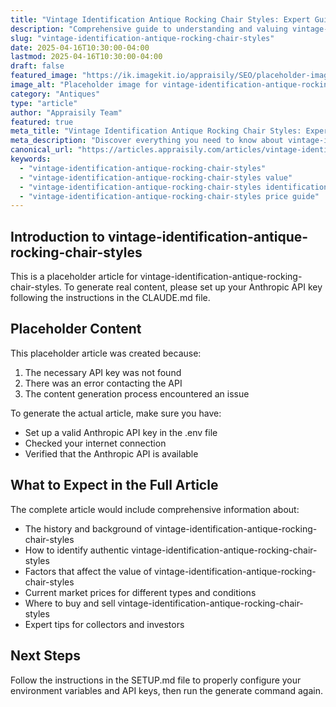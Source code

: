 ```yaml
---
title: "Vintage Identification Antique Rocking Chair Styles: Expert Guide to Value and Identification"
description: "Comprehensive guide to understanding and valuing vintage-identification-antique-rocking-chair-styles. Learn about identification, pricing factors, and where to sell."
slug: "vintage-identification-antique-rocking-chair-styles"
date: 2025-04-16T10:30:00-04:00
lastmod: 2025-04-16T10:30:00-04:00
draft: false
featured_image: "https://ik.imagekit.io/appraisily/SEO/placeholder-image.jpg"
image_alt: "Placeholder image for vintage-identification-antique-rocking-chair-styles article"
category: "Antiques"
type: "article"
author: "Appraisily Team"
featured: true
meta_title: "Vintage Identification Antique Rocking Chair Styles: Expert Guide to Value and Identification | Expert Guide"
meta_description: "Discover everything you need to know about vintage-identification-antique-rocking-chair-styles in this comprehensive guide. Expert tips on identification, valuation, and where to sell."
canonical_url: "https://articles.appraisily.com/articles/vintage-identification-antique-rocking-chair-styles"
keywords:
  - "vintage-identification-antique-rocking-chair-styles"
  - "vintage-identification-antique-rocking-chair-styles value"
  - "vintage-identification-antique-rocking-chair-styles identification"
  - "vintage-identification-antique-rocking-chair-styles price guide"
---
```


## Introduction to vintage-identification-antique-rocking-chair-styles

This is a placeholder article for vintage-identification-antique-rocking-chair-styles. To generate real content, please set up your Anthropic API key following the instructions in the CLAUDE.md file.

## Placeholder Content

This placeholder article was created because:

1. The necessary API key was not found
2. There was an error contacting the API
3. The content generation process encountered an issue

To generate the actual article, make sure you have:

- Set up a valid Anthropic API key in the .env file
- Checked your internet connection
- Verified that the Anthropic API is available

## What to Expect in the Full Article

The complete article would include comprehensive information about:

- The history and background of vintage-identification-antique-rocking-chair-styles
- How to identify authentic vintage-identification-antique-rocking-chair-styles
- Factors that affect the value of vintage-identification-antique-rocking-chair-styles
- Current market prices for different types and conditions
- Where to buy and sell vintage-identification-antique-rocking-chair-styles
- Expert tips for collectors and investors

## Next Steps

Follow the instructions in the SETUP.md file to properly configure your environment variables and API keys, then run the generate command again.
